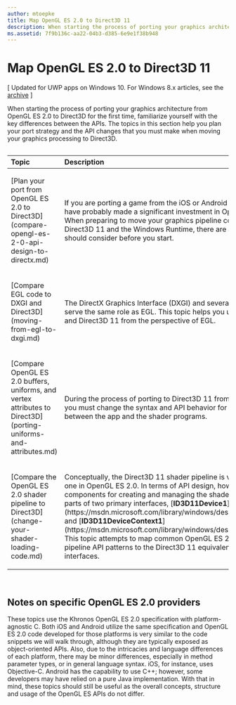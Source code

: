 ```yaml
---
author: mtoepke
title: Map OpenGL ES 2.0 to Direct3D 11
description: When starting the process of porting your graphics architecture from OpenGL ES 2.0 to Direct3D for the first time, familiarize yourself with the key differences between the APIs.
ms.assetid: 7f9b136c-aa22-04b3-d385-6e9e1f38b948
---
```


# Map OpenGL ES 2.0 to Direct3D 11


\[ Updated for UWP apps on Windows 10. For Windows 8.x articles, see the [archive](http://go.microsoft.com/fwlink/p/?linkid=619132) \]

When starting the process of porting your graphics architecture from OpenGL ES 2.0 to Direct3D for the first time, familiarize yourself with the key differences between the APIs. The topics in this section help you plan your port strategy and the API changes that you must make when moving your graphics processing to Direct3D.
## 
<table>
<colgroup>
<col width="50%" />
<col width="50%" />
</colgroup>
<thead>
<tr class="header">
<th align="left">Topic</th>
<th align="left">Description</th>
</tr>
</thead>
<tbody>
<tr class="odd">
<td align="left"><p>[Plan your port from OpenGL ES 2.0 to Direct3D](compare-opengl-es-2-0-api-design-to-directx.md)</p></td>
<td align="left"><p>If you are porting a game from the iOS or Android platforms, you have probably made a significant investment in OpenGL ES 2.0. When preparing to move your graphics pipeline codebase to Direct3D 11 and the Windows Runtime, there are a few things you should consider before you start.</p></td>
</tr>
<tr class="even">
<td align="left"><p>[Compare EGL code to DXGI and Direct3D](moving-from-egl-to-dxgi.md)</p></td>
<td align="left"><p>The DirectX Graphics Interface (DXGI) and several Direct3D APIs serve the same role as EGL. This topic helps you understand DXGI and Direct3D 11 from the perspective of EGL.</p></td>
</tr>
<tr class="odd">
<td align="left"><p>[Compare OpenGL ES 2.0 buffers, uniforms, and vertex attributes to Direct3D](porting-uniforms-and-attributes.md)</p></td>
<td align="left"><p>During the process of porting to Direct3D 11 from OpenGL ES 2.0, you must change the syntax and API behavior for passing data between the app and the shader programs.</p></td>
</tr>
<tr class="even">
<td align="left"><p>[Compare the OpenGL ES 2.0 shader pipeline to Direct3D](change-your-shader-loading-code.md)</p></td>
<td align="left"><p>Conceptually, the Direct3D 11 shader pipeline is very similar to the one in OpenGL ES 2.0. In terms of API design, however, the major components for creating and managing the shader stages are parts of two primary interfaces, [<strong>ID3D11Device1</strong>](https://msdn.microsoft.com/library/windows/desktop/hh404575) and [<strong>ID3D11DeviceContext1</strong>](https://msdn.microsoft.com/library/windows/desktop/hh404598). This topic attempts to map common OpenGL ES 2.0 shader pipeline API patterns to the Direct3D 11 equivalents in these interfaces.</p></td>
</tr>
</tbody>
</table>

 

## Notes on specific OpenGL ES 2.0 providers


These topics use the Khronos OpenGL ES 2.0 specification with platform-agnostic C. Both iOS and Android utilize the same specification and OpenGL ES 2.0 code developed for those platforms is very similar to the code snippets we will walk through, although they are typically exposed as object-oriented APIs. Also, due to the intricacies and language differences of each platform, there may be minor differences, especially in method parameter types, or in general language syntax. iOS, for instance, uses Objective-C. Android has the capability to use C++; however, some developers may have relied on a pure Java implementation. With that in mind, these topics should still be useful as the overall concepts, structure and usage of the OpenGL ES APIs do not differ.

 

 




